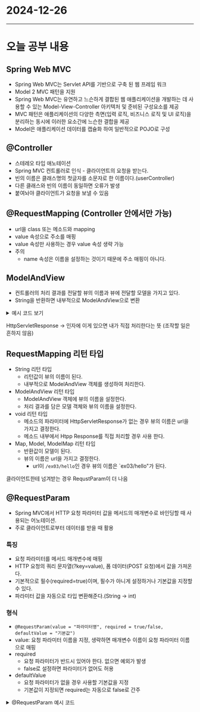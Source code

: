 # 2024-12-26
---

# 오늘 공부 내용

## Spring Web MVC
- Spring Web MVC는 Servlet API를 기반으로 구축 된 웹 프레임 워크 
- Model 2 MVC 패턴을 지원
- Spring Web MVC는 유연하고 느슨하게 결합된 웹 애플리케이션을 개발하는 데 사용할 수 있는 Model-View-Controller 아키텍처 및 준비된 구성요소를 제공
- MVC 패턴은 애플리케이션의 다양한 측면(입력 로직, 비즈니스 로직 및 UI 로직)을 분리하는 동시에 이러한 요소간에 느슨한 결합을 제공
- Model은 애플리케이션 데이터를 캡슐화 하여 일반적으로 POJO로 구성 


## @Controller
- 스테레오 타입 애노테이션
- Spring MVC 컨트롤러로 인식 - 클라이언트의 요청을 받는다.
- 빈의 이름은 클래스명의 첫글자를 소문자로 한 이름이다.(userController)
- 다른 클래스와 빈의 이름이 동일하면 오류가 발생
- 붙여놔야 클라이언트가 요청을 보낼 수 있음

## @RequestMapping (Controller 안에서만 가능)
- url을 class 또는 메소드와 mapping
- value 속성으로 주소를 매핑
- value 속성만 사용하는 경우 value 속성 생략 가능
- 주의 
  - name 속성은 이름을 설정하는 것이기 때문에 주소 매핑이 아니다. 

## ModelAndView 
- 컨트롤러의 처리 결과를 전달할 뷰의 이름과 뷰에 전달할 모델을 가지고 있다.
- String을 반환하면 내부적으로 ModelAndView으로 변환


<details>
  <summary>예시 코드 보기</summary>

  ```java
@Controller
public class UserController {
  //@RequestMapping("ex01/main") // GET, POST, PUT 모두 처리. 부트에서는 경고
  @RequestMapping(value = "/ex01/main", method = {RequestMethod.GET, RequestMethod.POST}) // (경고창 없애기 위해서) 
  public String home() {
    return "ex01/main"; // forward할 뷰의 이름
    // String을 반환하면 내부적으로 ModelAndView으로 변환 
  }
}

// GET 방식의 요청만 받음
// @GetMapping("/ex01/request") 와 동일, 스프링 4.3 이상
@RequestMapping(value = "/ex01/request", method = RequestMethod.GET)
public ModelAndView requestGet() throws Exception {

  // ModelAndView mav = new ModelAndView("ex01/main"); // 포워딩할 뷰의 이름
  ModelAndView mav = new ModelAndView();
  mav.setViewName("ex01/main"); // 포워딩할 뷰의 이름

  mav.addObject("message", "GET 방식으로 접근");

  return mav;
}
   ```
</details>

HttpServletResponse -> 인자에 이게 있으면 내가 직접 처리한다는 뜻 (조작할 일은 흔하지 않음)

## RequestMapping 리턴 타입 
- String 리턴 타입
  - 리턴값이 뷰의 이름이 된다.
  - 내부적으로 ModelAndView 객체를 생성하여 처리한다.
- ModelAndView 리턴 타입
  - ModelAndView 객체에 뷰의 이름을 설정한다.
  - 처리 결과를 담은 모델 객체와 뷰의 이름을 설정한다.
- void 리턴 타입
  - 메소드의 파라미터에 HttpServletResponse가 없는 경우 뷰의 이름은 url을 가지고 결정한다.
  - 메소드 내부에서 Htpp Response를 직접 처리할 경우 사용 한다. 
- Map, Model, ModelMap 리턴 타입
  - 반환값이 모델이 된다.
  - 뷰의 이름은 url을 가지고 결정한다. 
    - url이 `/ex03/hello`인 경우 뷰의 이름은 `ex03/hello"가 된다. 

클라이언트한테 넘겨받는 경우 RequstParam이 더 나음 

## @RequestParam 
- Spring MVC에서 HTTP 요청 파라미터 값을 메서드의 매개변수로 바인딩할 때 사용되는 어노테이션. 
- 주로 클라이언트로부터 데이터를 받을 때 활용

### 특징
- 요청 파라미터를 메서드 매개변수에 매핑
- HTTP 요청의 쿼리 문자열(?key=value), 폼 데이터(POST 요청)에서 값을 가져온다.
- 기본적으로 필수(required=true)이며, 필수가 아니게 설정하거나 기본값을 지정할 수 있다.
- 파라미터 값을 자동으로 타입 변환해준다.(String -> int)

### 형식 
- `@RequestParam(value = "파라미터명", required = true/false, defaultValue = "기본값")`
- value: 요청 파라미터 이름을 지정, 생략하면 매개변수 이름이 요청 파라미터 이름으로 매핑
- required
  - 요청 파라미터가 반드시 있어야 한다. 없으면 예외가 발생
  - false로 설정하면 파라미터가 없어도 허용
- defaultValue
  - 요청 파라미터가 없을 경우 사용할 기본값을 지정
  - 기본값이 지정되면 required는 자동으로 false로 간주 

<details>
  <summary>@RequestParam 예시 코드</summary>

### 기본 사용 
```java
	@GetMapping("request")
	public String handleRequest(
			@RequestParam(name = "name", required = false) String name, 
			@RequestParam(name = "age") int age, // 요청 /request?name=?&age=?  
			Model model) throws Exception { 
		String s = name + ", " + age;
		
		model.addAttribute("message", s);
		
		return "ex11/result";
	}
```

### 기본값 지정

```java
  @GetMapping("request")
  public String handleRequest(
          @RequestParam(name = "name", defaultValue = "기본") String name,
          @RequestParam(name = "age", defaultValue = "") int a,
          Model model) throws Exception {
    String s = name + ", " + a;
  
    model.addAttribute("message", s);
  
    return "ex11/result";
  }
```

### 동일한 이름의 파라미터를 List로 받기
- 요청 파라미터를 List로 받기 위해서는 @RequestParam이 필요
```java
	@PostMapping("request")
	public String requestSubmit(@RequestParam(name = "name") String name, 
			@RequestParam(name = "age") int age, 
			@RequestParam(name = "subjects", required = false)
			List<String> subjects, Model model) throws Exception {
		
		String s = name + " : " + age + " : ";
		if(subjects != null) {
			for(String a : subjects) {
				s += a + " ";
			}
		}
		
		model.addAttribute("message", s);
		
		return "ex12/result";
	}
```

###  요청 파라미터를 Map으로 받기
- 요청 파라미터를 Map으로 받기 위해서는 @RequestParam이 필요
- 동일한 이름의 파라미터를 Map으로 받으면 동일한 이름의 요청은 하나만 받는다.

```java
	@PostMapping("request")
	public String requestSubmit(
			@RequestParam Map<String, String> paramMap,
			Model model) throws Exception {
		
		String s= "";
		Iterator<String> it = paramMap.keySet().iterator();
		while(it.hasNext()) {
			String key = it.next();
			String value = paramMap.get(key);
			
			s += key + " : " + value + "<br>";
		}
		
		model.addAttribute("message", s);
		
		return "ex12/result";
	}
```

<details>

### 요청 파라미터를 빈즈(DTO)로 받기
- 요청  파리미터를 빈즈로 받을때 동일한 이름의 파라미터는 List로 받을 수 있다.
- Map 인터페이스의 매개변수로 포워딩하는 JSP에 값을 전달할 수 있다.
-
<summary>예시 코드 보기</summary>

```java
  // 요청 파라미터를 빈즈(DTO)로 받기
  @PostMapping("request")
  public String requestSubmit(Test dto, Map<String, Object> model) 
          throws Exception {
      
      String s = dto.getName() + " : " + dto.getAge() + " : ";
      if(dto.getSubjects() != null) {
          for(String a : dto.getSubjects()) {
              s += a + " ";
          }
      }
      
      model.put("message", s);
      
      return "ex12/result";
  }  
 ```

</details>


</details>
